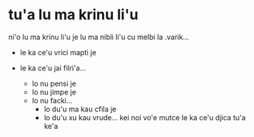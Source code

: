 # tu'a lu ma krinu li'u
ni'o lu ma krinu li'u je lu ma nibli li'u cu melbi la .varik...

* le ka ce'u vrici mapti je
* le ka ce'u jai filri'a...

  * lo nu pensi je
  * lo nu jimpe je
  * lo nu facki...
    * lo du'u ma kau cfila je
    * lo du'u xu kau vrude... kei noi vo'e mutce le ka ce'u djica tu'a ke'a
